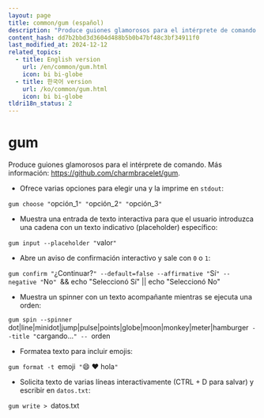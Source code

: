 ```yaml
---
layout: page
title: common/gum (español)
description: "Produce guiones glamorosos para el intérprete de comando."
content_hash: dd7b2bbd3d3604d488b5b0b47bf48c3bf34911f0
last_modified_at: 2024-12-12
related_topics:
  - title: English version
    url: /en/common/gum.html
    icon: bi bi-globe
  - title: 한국어 version
    url: /ko/common/gum.html
    icon: bi bi-globe
tldri18n_status: 2
---
```

# gum

Produce guiones glamorosos para el intérprete de comando.
Más información: <https://github.com/charmbracelet/gum>.

- Ofrece varias opciones para elegir una y la imprime en `stdout`:

`gum choose "`<span class="tldr-var badge badge-pill bg-dark-lm bg-white-dm text-white-lm text-dark-dm font-weight-bold">opción_1</span>`" "`<span class="tldr-var badge badge-pill bg-dark-lm bg-white-dm text-white-lm text-dark-dm font-weight-bold">opción_2</span>`" "`<span class="tldr-var badge badge-pill bg-dark-lm bg-white-dm text-white-lm text-dark-dm font-weight-bold">opción_3</span>`"`

- Muestra una entrada de texto interactiva para que el usuario introduzca una cadena con un texto indicativo (placeholder) específico:

`gum input --placeholder "`<span class="tldr-var badge badge-pill bg-dark-lm bg-white-dm text-white-lm text-dark-dm font-weight-bold">valor</span>`"`

- Abre un aviso de confirmación interactivo y sale con `0` o `1`:

`gum confirm "`<span class="tldr-var badge badge-pill bg-dark-lm bg-white-dm text-white-lm text-dark-dm font-weight-bold">¿Continuar?</span>`" --default=false --affirmative "`<span class="tldr-var badge badge-pill bg-dark-lm bg-white-dm text-white-lm text-dark-dm font-weight-bold">Sí</span>`" --negative "`<span class="tldr-var badge badge-pill bg-dark-lm bg-white-dm text-white-lm text-dark-dm font-weight-bold">No</span>`" `<span class="tldr-var badge badge-pill bg-dark-lm bg-white-dm text-white-lm text-dark-dm font-weight-bold">&& echo "Seleccionó Sí" || echo "Seleccionó No"</span>

- Muestra un spinner con un texto acompañante mientras se ejecuta una orden:

`gum spin --spinner `<span class="tldr-var badge badge-pill bg-dark-lm bg-white-dm text-white-lm text-dark-dm font-weight-bold">dot|line|minidot|jump|pulse|points|globe|moon|monkey|meter|hamburger</span>` --title "`<span class="tldr-var badge badge-pill bg-dark-lm bg-white-dm text-white-lm text-dark-dm font-weight-bold">cargando...</span>`" -- `<span class="tldr-var badge badge-pill bg-dark-lm bg-white-dm text-white-lm text-dark-dm font-weight-bold">orden</span>

- Formatea texto para incluir emojis:

`gum format -t `<span class="tldr-var badge badge-pill bg-dark-lm bg-white-dm text-white-lm text-dark-dm font-weight-bold">emoji</span>` "`<span class="tldr-var badge badge-pill bg-dark-lm bg-white-dm text-white-lm text-dark-dm font-weight-bold">:smile: :heart: hola</span>`"`

- Solicita texto de varias líneas interactivamente (CTRL + D para salvar) y escribir en `datos.txt`:

`gum write > `<span class="tldr-var badge badge-pill bg-dark-lm bg-white-dm text-white-lm text-dark-dm font-weight-bold">datos.txt</span>

